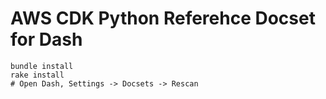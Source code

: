 # AWS CDK Python Referehce Docset for Dash

    bundle install
    rake install
    # Open Dash, Settings -> Docsets -> Rescan

